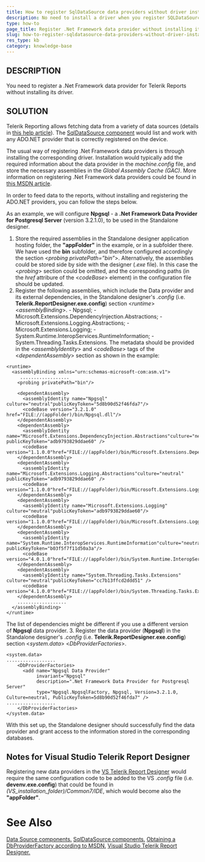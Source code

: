 ```yaml
---
title: How to register SqlDataSource data providers without driver installation
description: No need to install a driver when you register SQLDataSource. See how to register a .Net Framework data provider without installing its driver. 
type: how-to
page_title: Register .Net Framework data provider without installing its driver
slug: how-to-register-sqldatasource-data-providers-without-driver-installation
res_type: kb
category: knowledge-base
---
```

 
## DESCRIPTION
You need to register a .Net Framework data provider for Telerik Reports without installing its driver.

## SOLUTION
Telerik Reporting allows fetching data from a variety of data sources (details in <a href="/connecting-to-data-data-source-components" target="_blank">this help article</a>). The <a href="/sqldatasource" target="_blank">SqlDataSource component</a> would list and work with any ADO.NET provider that is correctly registered on the device.

The usual way of registering .Net Framework data providers is through installing the corresponding driver. Installation would typically add the required information about the data provider in the *machine.config* file, and store the necessary assemblies in the *Global Assembly Cache (GAC)*. More information on registering .Net Framework data providers could be found in <a href="https://docs.microsoft.com/en-us/dotnet/framework/data/adonet/obtaining-a-dbproviderfactory" target="_blank">this MSDN article</a>.

In order to feed data to the reports, without installing and registering the ADO.NET providers, you can follow the steps below.

As an example, we will configure **Npgsql** - a **.Net Framework Data Provider for Postgresql Server** (version 3.2.1.0), to be used in the Standalone designer.

1. Store the required assemblies in the Standalone designer application hosting folder, the **"appFolder"** in the example, or in a subfolder there. We have used the **bin** subfolder, and therefore configured accordingly the section \<*probing privatePath=”bin”*\>. Alternatively, the assemblies could be stored side by side with the designer (.*exe* file). In this case the \<*probing*\> section could be omitted, and the corresponding paths (in the *href* attribure of the \<*codeBase*\> element) in the configuration file should be updated.
2. Register the following assemblies, which include the Data provider and its external dependencies, in the Standalone designer's *.config* (i.e. **Telerik.ReportDesigner.exe.config**) section \<*runtime*\> \<*assemblyBinding*\>. 
\- Npgsql;
\- Microsoft.Extensions.DependencyInjection.Abstractions;
\- Microsoft.Extensions.Logging.Abstractions;
\- Microsoft.Extensions.Logging;
\- System.Runtime.InteropServices.RuntimeInformation;
\- System.Threading.Tasks.Extensions.
The metadata should be provided in the \<*assemblyIdentity*\> and \<*codeBase*\> tags of the \<*dependentAssembly*\> section as shown in the example:
    
```
<runtime>
  <assemblyBinding xmlns="urn:schemas-microsoft-com:asm.v1">
     ..................
    <probing privatePath="bin"/>
     
    <dependentAssembly>
      <assemblyIdentity name="Npgsql" culture="neutral"publicKeyToken="5d8b90d52f46fda7"/>
      <codeBase version="3.2.1.0" href="FILE://(appFolder)/bin/Npgsql.dll"/>
    </dependentAssembly>
    <dependentAssembly>
      <assemblyIdentity name="Microsoft.Extensions.DependencyInjection.Abstractions"culture="neutral" publicKeyToken="adb9793829ddae60" />
      <codeBase version="1.1.0.0"href="FILE://(appFolder)/bin/Microsoft.Extensions.DependencyInjection.Abstractions.dll"/>
    </dependentAssembly>
    <dependentAssembly>
      <assemblyIdentity name="Microsoft.Extensions.Logging.Abstractions"culture="neutral" publicKeyToken="adb9793829ddae60" />
      <codeBase version="1.1.0.0"href="FILE://(appFolder)/bin/Microsoft.Extensions.Logging.Abstractions.dll"/>
    </dependentAssembly>
    <dependentAssembly>
      <assemblyIdentity name="Microsoft.Extensions.Logging" culture="neutral"publicKeyToken="adb9793829ddae60"/>
      <codeBase version="1.1.0.0"href="FILE://(appFolder)/bin/Microsoft.Extensions.Logging.dll"/>
    </dependentAssembly>
    <dependentAssembly>
      <assemblyIdentity name="System.Runtime.InteropServices.RuntimeInformation"culture="neutral" publicKeyToken="b03f5f7f11d50a3a"/>
      <codeBase version="4.0.1.0"href="FILE://(appFolder)/bin/System.Runtime.InteropServices.RuntimeInformation.dll"/>
    </dependentAssembly>
    <dependentAssembly>
      <assemblyIdentity name="System.Threading.Tasks.Extensions" culture="neutral"publicKeyToken="cc7b13ffcd2ddd51" />
      <codeBase version="4.1.0.0"href="FILE://(appFolder)/bin/System.Threading.Tasks.Extensions.dll"/>
    </dependentAssembly>
    ..................
  </assemblyBinding>
</runtime>
```

The list of dependencies might be different if you use a different version of **Npgsql** data provider.
3. Register the data provider (**Npgsql**) in the Standalone designer's .*config* (i.e. **Telerik.ReportDesigner.exe.config**) section \<*system.data*\> \<*DbProviderFactories*\>.

```
<system.data>
.................. 
    <DbProviderFactories>
      <add name="Npgsql Data Provider"
           invariant="Npgsql"
           description=".Net Framework Data Provider for Postgresql Server"
           type="Npgsql.NpgsqlFactory, Npgsql, Version=3.2.1.0, Culture=neutral, PublicKeyToken=5d8b90d52f46fda7" />
..................
    </DbProviderFactories>
</system.data>
```

With this set up, the Standalone designer should successfully find the data provider and grant access to the information stored in the corresponding databases.

## Notes for Visual Studio Telerik Report Designer
Registering new data providers in the <a href="/ui-report-designer" target="_blank">VS Telerik Report Designer</a> would require the same configuration code to be added to the VS .*config* file (i.e. **devenv.exe.config**) that could be found in *(VS\_installation\_folder)/Common7/IDE*, which would become also the **"appFolder"**.

# See Also
<a href="/connecting-to-data-data-source-components" target="_blank">Data Source components.</a>
<a href="/sqldatasource" target="_blank">SqlDataSource components.</a>
<a href="https://docs.microsoft.com/en-us/dotnet/framework/data/adonet/obtaining-a-dbproviderfactory" target="_blank">Obtaining a DbProviderFactory according to MSDN.</a>
<a href="/ui-report-designer" target="_blank">Visual Studio Telerik Report Designer.</a>